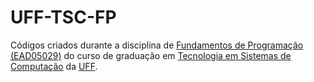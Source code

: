 # UFF-TSC-FP
Códigos criados durante a disciplina de [Fundamentos de Programação (EAD05029)](https://www.cecierj.edu.br/videoaulas/ "CEDERJ - Videoaulas") do curso de graduação em [Tecnologia em Sistemas de Computação](http://www.ic.uff.br/index.php/pt/apresentacao "UFF - TSC") da [UFF](http://www.uff.br/ "Universidade Federal Fluminense").
